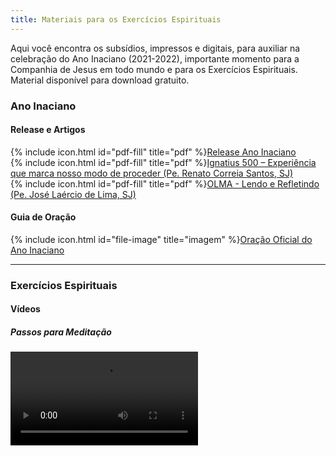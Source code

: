 ```yaml
---
title: Materiais para os Exercícios Espirituais
---
```


Aqui você encontra os subsídios, impressos e digitais, para auxiliar na celebração do Ano Inaciano (2021-2022),  importante momento para a Companhia de Jesus em todo mundo e para os Exercícios Espirituais. Material disponível para download gratuito.

### Ano Inaciano

#### Release e Artigos
<div>
    {% include icon.html id="pdf-fill" title="pdf" %}<a href="/assets/pdfs/release-ano-inaciano.pdf" target="_blank">Release Ano Inaciano</a>
</div>
<div>
    {% include icon.html id="pdf-fill" title="pdf" %}<a href="/assets/pdfs/ignatus-500-exp-preceder.pdf" target="_blank">Ignatius 500 – Experiência que marca nosso modo de proceder (Pe. Renato Correia Santos, SJ)</a>
</div>
<div>
    {% include icon.html id="pdf-fill" title="pdf" %}<a href="/assets/pdfs/olma-lendorefletindo-pe-laercio.pdf" target="_blank">OLMA - Lendo e Refletindo (Pe. José Laércio de Lima, SJ)</a>
</div>

#### Guia de Oração
<div>
    {% include icon.html id="file-image" title="imagem" %}<a href="/assets/images/oracao-oficial-ano-inaciano.jpg" target="_blank">Oração Oficial do Ano Inaciano</a>
</div>
<hr>

### Exercícios Espirituais

#### Vídeos

##### Passos para Meditação
<div style="margin-top:1.2rem;">
    <video controls> 
        <source src="/assets/videos/passos-meditacao.mp4" type="video/mp4" media="all and (max-width:480px)"> 
    </video>
</div>